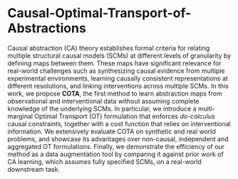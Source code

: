 # Causal-Optimal-Transport-of-Abstractions

Causal abstraction (CA) theory establishes formal criteria for relating multiple structural causal models (SCMs) at different levels of granularity by defining maps between them. These maps have significant relevance for real-world challenges such as synthesizing causal evidence from multiple experimental environments, learning causally consistent representations at different resolutions, and linking interventions across multiple SCMs. In this work, we propose **COTA**, the first method to learn abstraction maps from observational and interventional data without assuming complete knowledge of the underlying SCMs. In particular, we introduce a multi-marginal Optimal Transport (OT) formulation that enforces *do-calculus* causal constraints, together with a cost function that relies on interventional information. We extensively evaluate COTA on synthetic and real world problems, and showcase its advantages over non-causal, independent and aggregated OT formulations. Finally, we demonstrate the efficiency of our method as a data augmentation tool by comparing it against prior work of CA learning, which assumes fully specified SCMs, on a real-world downstream task.
